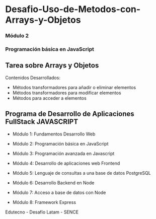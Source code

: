 # Desafio-Uso-de-Metodos-con-Arrays-y-Objetos

### Módulo 2
### Programación básica en JavaScript

## Tarea sobre Arrays y Objetos

Contenidos Desarrollados:

- Métodos transformadores para añadir o eliminar elementos
- Métodos transformadores para modificar elementos
- Métodos para acceder a elementos


## Programa de Desarrollo de Aplicaciones FullStack JAVASCRIPT

- Módulo 1: Fundamentos Desarrollo Web

- Módulo 2: Programación básica en JavaScript

- Módulo 3: Programación avanzada en Javascript

- Módulo 4: Desarrollo de aplicaciones web Frontend

- Módulo 5: Lenguaje de consultas a una base de datos PostgreSQL

- Módulo 6: Desarrollo Backend en Node

- Módulo 7: Acceso a base de datos con Node

- Módulo 8: Framework Express

Edutecno - Desafío Latam - SENCE
